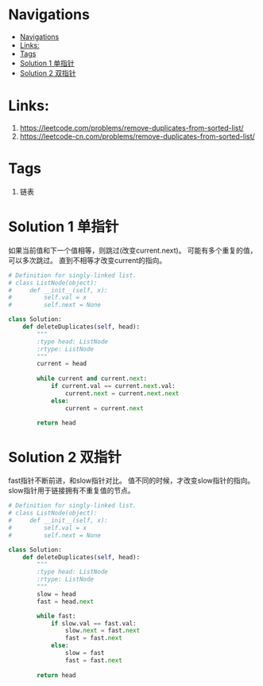 # Navigations
- [Navigations](#navigations)
- [Links:](#links)
- [Tags](#tags)
- [Solution 1 单指针](#solution-1-单指针)
- [Solution 2 双指针](#solution-2-双指针)

# Links:
1. https://leetcode.com/problems/remove-duplicates-from-sorted-list/
2. https://leetcode-cn.com/problems/remove-duplicates-from-sorted-list/

# Tags
1. 链表

# Solution 1 单指针
如果当前值和下一个值相等，则跳过(改变current.next)。
可能有多个重复的值，可以多次跳过。
直到不相等才改变current的指向。

```python
# Definition for singly-linked list.
# class ListNode(object):
#     def __init__(self, x):
#         self.val = x
#         self.next = None

class Solution:
    def deleteDuplicates(self, head):
        """
        :type head: ListNode
        :rtype: ListNode
        """
        current = head
        
        while current and current.next:
            if current.val == current.next.val:
                current.next = current.next.next
            else:
                current = current.next

        return head
```

# Solution 2 双指针
fast指针不断前进，和slow指针对比。
值不同的时候，才改变slow指针的指向。
slow指针用于链接拥有不重复值的节点。

```python
# Definition for singly-linked list.
# class ListNode(object):
#     def __init__(self, x):
#         self.val = x
#         self.next = None

class Solution:
    def deleteDuplicates(self, head):
        """
        :type head: ListNode
        :rtype: ListNode
        """
        slow = head
        fast = head.next

        while fast:
            if slow.val == fast.val:
                slow.next = fast.next
                fast = fast.next
            else:
                slow = fast
                fast = fast.next
            
        return head
```